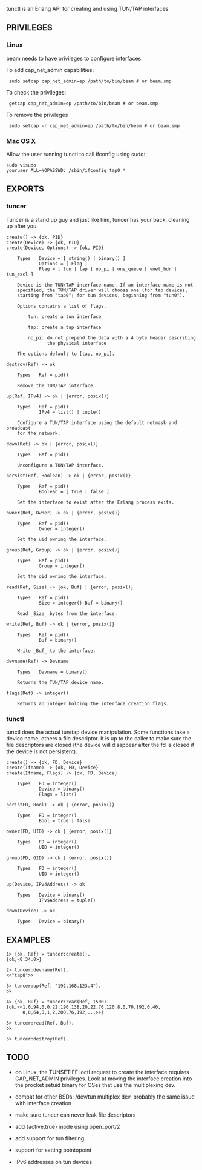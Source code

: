 
tunctl is an Erlang API for creating and using TUN/TAP interfaces.


## PRIVILEGES

### Linux

beam needs to have privileges to configure interfaces.

To add cap_net_admin capabilities:

     sudo setcap cap_net_admin=ep /path/to/bin/beam # or beam.smp

To check the privileges:

     getcap cap_net_admin=ep /path/to/bin/beam # or beam.smp

To remove the privileges

     sudo setcap -r cap_net_admin=ep /path/to/bin/beam # or beam.smp

### Mac OS X

Allow the user running tunctl to call ifconfig using sudo:

    sudo visudo
    youruser ALL=NOPASSWD: /sbin/ifconfig tap0 *


## EXPORTS

### tuncer

Tuncer is a stand up guy and just like him, tuncer has your back,
cleaning up after you.

    create() -> {ok, PID}
    create(Device) -> {ok, PID}
    create(Device, Options) -> {ok, PID}
    
        Types   Device = [ string() | binary() ]
                Options = [ Flag ]
                Flag = [ tun | tap | no_pi | one_queue | vnet_hdr | tun_excl ]
    
        Device is the TUN/TAP interface name. If an interface name is not
        specified, the TUN/TAP driver will choose one (for tap devices,
        starting from "tap0"; for tun devices, beginning from "tun0").
    
        Options contains a list of flags.
    
            tun: create a tun interface
    
            tap: create a tap interface
    
            no_pi: do not prepend the data with a 4 byte header describing
                   the physical interface
    
        The options default to [tap, no_pi].
    
    destroy(Ref) -> ok
    
        Types   Ref = pid()
    
        Remove the TUN/TAP interface.
    
    up(Ref, IPv4) -> ok | {error, posix()}
    
        Types   Ref = pid()
                IPv4 = list() | tuple()
    
        Configure a TUN/TAP interface using the default netmask and broadcast
        for the network.
    
    down(Ref) -> ok | {error, posix()}
    
        Types   Ref = pid()
    
        Unconfigure a TUN/TAP interface.
    
    persist(Ref, Boolean) -> ok | {error, posix()}
    
        Types   Ref = pid()
                Boolean = [ true | false ]
    
        Set the interface to exist after the Erlang process exits.

    owner(Ref, Owner) -> ok | {error, posix()}

        Types   Ref = pid()
                Owner = integer()

        Set the uid owning the interface.

    group(Ref, Group) -> ok | {error, posix()}

        Types   Ref = pid()
                Group = integer()

        Set the gid owning the interface.

    read(Ref, Size) -> {ok, Buf} | {error, posix()}

        Types   Ref = pid()
                Size = integer() Buf = binary()

        Read _Size_ bytes from the interface.

    write(Ref, Buf) -> ok | {error, posix()}

        Types   Ref = pid()
                Buf = binary()

        Write _Buf_ to the interface.

    devname(Ref) -> Devname

        Types   Devname = binary()

        Returns the TUN/TAP device name.

    flags(Ref) -> integer()

        Returns an integer holding the interface creation flags.

### tunctl

tunctl does the actual tun/tap device manipulation. Some functions take
a device name, others a file descriptor. It is up to the caller to make
sure the file descriptors are closed (the device will disappear after
the fd is closed if the device is not persistent).

    create() -> {ok, FD, Device}
    create(Ifname) -> {ok, FD, Device}
    create(Ifname, Flags) -> {ok, FD, Device}

        Types   FD = integer()
                Device = binary()
                Flags = list()

    peristFD, Bool) -> ok | {error, posix()}

        Types   FD = integer()
                Bool = true | false

    owner(FD, UID) -> ok | {error, posix()}

        Types   FD = integer()
                UID = integer()

    group(FD, GID) -> ok | {error, posix()}

        Types   FD = integer()
                UID = integer()

    up(Device, IPv4Address) -> ok

        Types   Device = binary()
                IPv$Address = tuple()

    down(Device) -> ok

        Types   Device = binary()


## EXAMPLES

    1> {ok, Ref} = tuncer:create().
    {ok,<0.34.0>}

    2> tuncer:devname(Ref).
    <<"tap0">>

    3> tuncer:up(Ref, "192.168.123.4").
    ok

    4> {ok, Buf} = tuncer:read(Ref, 1500).
    {ok,<<1,0,94,0,0,22,190,138,20,22,76,120,8,0,70,192,0,40,
          0,0,64,0,1,2,200,76,192,...>>}

    5> tuncer:read(Ref, Buf).
    ok

    5> tuncer:destroy(Ref).

## TODO

* on Linux, the TUNSETIFF ioctl request to create the interface requires
  CAP_NET_ADMIN privileges. Look at moving the interface creation into
  the procket setuid binary for OSes that use the multiplexing dev.

* compat for other BSDs: /dev/tun multiplex dev, probably the same issue
  with interface creation

* make sure tuncer can never leak file descriptors

* add {active,true} mode using open_port/2

* add support for tun filtering

* support for setting pointopoint

* IPv6 addresses on tun devices
